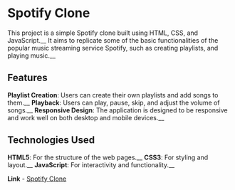 
# Spotify Clone

This project is a simple Spotify clone built using HTML, CSS, and JavaScript.__ 
It aims to replicate some of the basic functionalities of the popular music streaming service Spotify, such as creating playlists, and playing music.__

## Features

**Playlist Creation**: Users can create their own playlists and add songs to them.__
**Playback**: Users can play, pause, skip, and adjust the volume of songs.__
**Responsive Design**: The application is designed to be responsive and work well on both desktop and mobile devices.__

## Technologies Used

**HTML5**: For the structure of the web pages.__
**CSS3**: For styling and layout.__
**JavaScript**: For interactivity and functionality.__


**Link** - [Spotify Clone](https://spotifyrep.freewebhostmost.com/)
